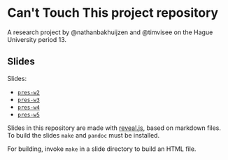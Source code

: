 # Can't Touch This project repository
A research project by @nathanbakhuijzen and @timvisee on the Hague University
period 13.

## Slides
Slides:
- [`pres-w2`](https://timvisee.gitlab.io/cant-touch-this-project/pres-w2)
- [`pres-w3`](https://timvisee.gitlab.io/cant-touch-this-project/pres-w3)
- [`pres-w4`](https://timvisee.gitlab.io/cant-touch-this-project/pres-w4)
- [`pres-w5`](https://timvisee.gitlab.io/cant-touch-this-project/pres-w5)

Slides in this repository are made with [reveal.js][revealjs], based on markdown
files.
To build the slides `make` and `pandoc` must be installed.

For building, invoke `make` in a slide directory to build an HTML file.


[revealjs]: https://revealjs.com/
